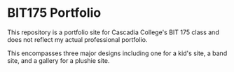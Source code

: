 # BIT175 Portfolio

This repository is a portfolio site for Cascadia College's BIT 175 class and does not reflect my actual professional portfolio.

This encompasses three major designs including one for a kid's site, a band site, and a gallery for a plushie site. 
